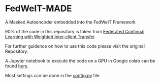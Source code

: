 # FedWeIT-MADE
A Masked Autoencoder embedded into the FedWeIT Framework

90% of the code in this repository is taken from [Federated Continual Learning with Weighted Inter-client Transfer](https://github.com/wyjeong/FedWeIT)

For further guidence on how to use this code please visit the original Repository.

A Jupyter notebook to execute the code on a GPU in Google colab can be found [here](FedWeIt_MADE.ipynb).

Most settings can be done in the [config.py](config.py) file 
